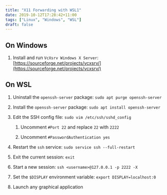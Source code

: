 ```yaml
---
title: "X11 Forwarding with WSL1"
date: 2019-10-12T17:28:42+11:00
tags: ["Linux", "Windows", "WSL"]
draft: false
---
```


## On Windows

1. Install and run `VcXsrv Windows X Server`: [https://sourceforge.net/projects/vcxsrv/](https://sourceforge.net/projects/vcxsrv/)

## On WSL

1. Uninstall the `openssh-server` package: `sudo apt purge openssh-server`

2. Install the `openssh-server` package: `sudo apt install openssh-server`

3. Edit the SSH config file: `sudo vim /etc/ssh/sshd_config`
    1. Uncomment `#Port 22` and replace `22` with `2222`

    2. Uncomment `#PasswordAuthentication yes`

4. Restart the `ssh` service: `sudo service ssh --full-restart`

5. Exit the current session: `exit`

6. Start a new session: `ssh <username>@127.0.0.1 -p 2222 -X`

7. Set the `$DISPLAY` environment variable: `export DISPLAY=localhost:0`

8. Launch any graphical application

<!--more-->
